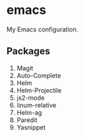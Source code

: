 # emacs

My Emacs configuration.

## Packages 

1. Magit
2. Auto-Complete
3. Helm
4. Helm-Projectile
5. js2-mode
6. linum-relative
7. Helm-ag
8. Paredit
9. Yasnippet
